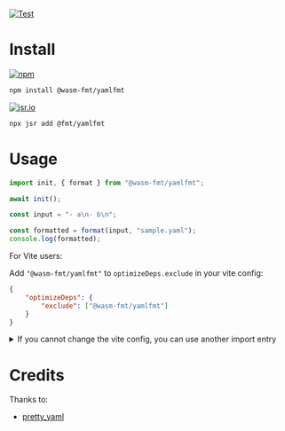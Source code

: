 [![Test](https://github.com/wasm-fmt/yamlfmt/actions/workflows/test.yml/badge.svg)](https://github.com/wasm-fmt/yamlfmt/actions/workflows/test.yml)

# Install

[![npm](https://img.shields.io/npm/v/@wasm-fmt/yamlfmt?color=cb171e)](https://www.npmjs.com/package/@wasm-fmt/yamlfmt)

```bash
npm install @wasm-fmt/yamlfmt
```

[![jsr.io](https://jsr.io/badges/@fmt/yamlfmt?color=cb171e)](https://jsr.io/@fmt/yamlfmt)

```bash
npx jsr add @fmt/yamlfmt
```

# Usage

```javascript
import init, { format } from "@wasm-fmt/yamlfmt";

await init();

const input = "- a\n- b\n";

const formatted = format(input, "sample.yaml");
console.log(formatted);
```

For Vite users:

Add `"@wasm-fmt/yamlfmt"` to `optimizeDeps.exclude` in your vite config:

```JSON
{
    "optimizeDeps": {
        "exclude": ["@wasm-fmt/yamlfmt"]
    }
}
```

<details>
<summary>
If you cannot change the vite config, you can use another import entry

</summary>

```JavaScript
import init, { format } from "@wasm-fmt/yamlfmt/vite";

// ...
```

</details>

# Credits

Thanks to: 
- [pretty_yaml](https://github.com/g-plane/pretty_yaml)